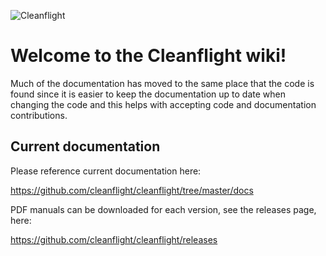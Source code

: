 ![Cleanflight](https://raw.githubusercontent.com/wiki/cleanflight/cleanflight/images/cleanflight/light-wide-1.svg)

# Welcome to the Cleanflight wiki!

Much of the documentation has moved to the same place that the code is found since it is easier to keep the documentation up to date when changing the code and this helps with accepting code and documentation contributions.

## Current documentation

Please reference current documentation here:

https://github.com/cleanflight/cleanflight/tree/master/docs

PDF manuals can be downloaded for each version, see the releases page, here:

https://github.com/cleanflight/cleanflight/releases
